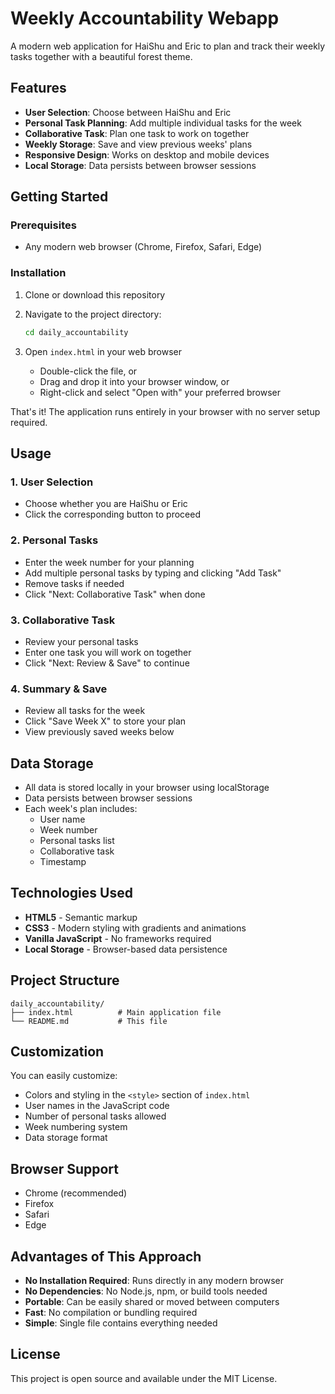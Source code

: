 # Weekly Accountability Webapp

A modern web application for HaiShu and Eric to plan and track their weekly tasks together with a beautiful forest theme.

## Features

- **User Selection**: Choose between HaiShu and Eric
- **Personal Task Planning**: Add multiple individual tasks for the week
- **Collaborative Task**: Plan one task to work on together
- **Weekly Storage**: Save and view previous weeks' plans
- **Responsive Design**: Works on desktop and mobile devices
- **Local Storage**: Data persists between browser sessions

## Getting Started

### Prerequisites

- Any modern web browser (Chrome, Firefox, Safari, Edge)

### Installation

1. Clone or download this repository
2. Navigate to the project directory:
   ```bash
   cd daily_accountability
   ```

3. Open `index.html` in your web browser
   - Double-click the file, or
   - Drag and drop it into your browser window, or
   - Right-click and select "Open with" your preferred browser

That's it! The application runs entirely in your browser with no server setup required.

## Usage

### 1. User Selection
- Choose whether you are HaiShu or Eric
- Click the corresponding button to proceed

### 2. Personal Tasks
- Enter the week number for your planning
- Add multiple personal tasks by typing and clicking "Add Task"
- Remove tasks if needed
- Click "Next: Collaborative Task" when done

### 3. Collaborative Task
- Review your personal tasks
- Enter one task you will work on together
- Click "Next: Review & Save" to continue

### 4. Summary & Save
- Review all tasks for the week
- Click "Save Week X" to store your plan
- View previously saved weeks below

## Data Storage

- All data is stored locally in your browser using localStorage
- Data persists between browser sessions
- Each week's plan includes:
  - User name
  - Week number
  - Personal tasks list
  - Collaborative task
  - Timestamp

## Technologies Used

- **HTML5** - Semantic markup
- **CSS3** - Modern styling with gradients and animations
- **Vanilla JavaScript** - No frameworks required
- **Local Storage** - Browser-based data persistence

## Project Structure

```
daily_accountability/
├── index.html          # Main application file
└── README.md           # This file
```

## Customization

You can easily customize:
- Colors and styling in the `<style>` section of `index.html`
- User names in the JavaScript code
- Number of personal tasks allowed
- Week numbering system
- Data storage format

## Browser Support

- Chrome (recommended)
- Firefox
- Safari
- Edge

## Advantages of This Approach

- **No Installation Required**: Runs directly in any modern browser
- **No Dependencies**: No Node.js, npm, or build tools needed
- **Portable**: Can be easily shared or moved between computers
- **Fast**: No compilation or bundling required
- **Simple**: Single file contains everything needed

## License

This project is open source and available under the MIT License. 